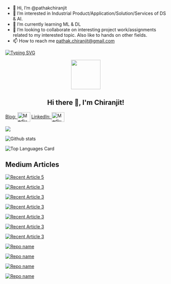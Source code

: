 - 👋 Hi, I’m @pathakchiranjit
- 👀 I’m interested in Industrial Product/Application/Solution/Services of DS & AI.
- 🌱 I’m currently learning ML & DL
- 💞️ I’m looking to collaborate on interesting project work/assignments related to my interested topic. Also like to hands on other fields.  
- 📫 How to reach me pathak.chiranjit@gmail.com

[![Typing SVG](https://readme-typing-svg.herokuapp.com?multiline=true&width=1000&lines=Master's+by+qualification+Engineer+by+profession+Data+Enthusiast+by+choice.++++++++++)](https://git.io/typing-svg)

<p align="center">
  <img width="92" src="https://raw.githubusercontent.com/shinokada/shinokada/master/assets/mkdir.png" />
</p>  
<h2 align="center">Hi there 👋, I'm Chiranjit!</h2>



<a href="https://pathakc.medium.com/" target="blank">Blog: <img align="center" src="https://cdn.jsdelivr.net/npm/simple-icons@3.0.1/icons/medium.svg" alt="Medium" height="30" width="40" /></a> <a href="https://www.linkedin.com/in/pathakchiranjit/" target="blank">LinkedIn: <img align="center" src="https://cdn.jsdelivr.net/npm/simple-icons@3.0.1/icons/linkedin.svg" alt="Medium" height="30" width="40" /></a>

<!---
pathakchiranjit/pathakchiranjit is a ✨ special ✨ repository because its `README.md` (this file) appears on your GitHub profile.
You can click the Preview link to take a look at your changes.
--->


![](https://komarev.com/ghpvc/?username=pathakchiranjit&color=red)


![Github stats](https://github-readme-stats.vercel.app/api?username=pathakchiranjit&theme=highcontrast&show_icons=true&count_private=true)

![Top Languages Card](https://github-readme-stats.vercel.app/api/top-langs/?username=pathakchiranjit&layout=compact)

## Medium Articles

   <a target="_blank" href="https://github-readme-medium-recent-article.vercel.app/medium/@pathakc/3"><img src="https://github-readme-medium-recent-article.vercel.app/medium/@pathakc/3" alt="Recent Article 5">

   <a target="_blank" href="https://github-readme-medium-recent-article.vercel.app/medium/@pathakc/4"><img src="https://github-readme-medium-recent-article.vercel.app/medium/@pathakc/4" alt="Recent Article 3">
   
   <a target="_blank" href="https://github-readme-medium-recent-article.vercel.app/medium/@pathakc/2"><img src="https://github-readme-medium-recent-article.vercel.app/medium/@pathakc/2" alt="Recent Article 3">
    
   <a target="_blank" href="https://github-readme-medium-recent-article.vercel.app/medium/@pathakc/1"><img src="https://github-readme-medium-recent-article.vercel.app/medium/@pathakc/1" alt="Recent Article 3">
      
   <a target="_blank" href="https://github-readme-medium-recent-article.vercel.app/medium/@pathakc/6"><img src="https://github-readme-medium-recent-article.vercel.app/medium/@pathakc/6" alt="Recent Article 3">
       
   <a target="_blank" href="https://github-readme-medium-recent-article.vercel.app/medium/@pathakc/5"><img src="https://github-readme-medium-recent-article.vercel.app/medium/@pathakc/5" alt="Recent Article 3">
             
   <a target="_blank" href="https://github-readme-medium-recent-article.vercel.app/medium/@pathakc/0"><img src="https://github-readme-medium-recent-article.vercel.app/medium/@pathakc/0" alt="Recent Article 3">


[![Repo name](https://github-readme-stats.vercel.app/api/pin/?username=pathakchiranjit&repo=Face_Recognition_CV)](https://github.com/pathakchiranjit/Face_Recognition_CV)

[![Repo name](https://github-readme-stats.vercel.app/api/pin/?username=pathakchiranjit&repo=Twitter_Sentiment_Analysis)](https://github.com/pathakchiranjit/Twitter_Sentiment_Analysis)

[![Repo name](https://github-readme-stats.vercel.app/api/pin/?username=pathakchiranjit&repo=GCD_Capstone_Oct21)](https://github.com/pathakchiranjit/GCD_Capstone_Oct21)

[![Repo name](https://github-readme-stats.vercel.app/api/pin/?username=pathakchiranjit&repo=Capstone_CDF_April21)](https://github.com/pathakchiranjit/Capstone_CDF_April21)

